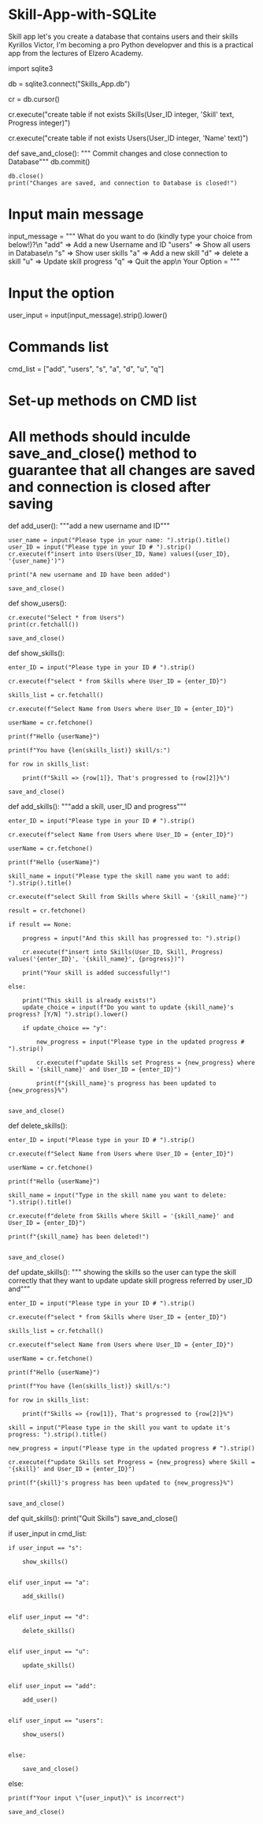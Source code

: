 # Skill-App-with-SQLite
Skill app let's you create a database that contains users and their skills
Kyrillos Victor, I'm becoming a pro Python developver and this is a practical app from the lectures of Elzero Academy.

import sqlite3

db = sqlite3.connect("Skills_App.db")

cr = db.cursor()

cr.execute("create table if not exists Skills(User_ID integer, 'Skill' text, Progress integer)")

cr.execute("create table if not exists Users(User_ID integer, 'Name' text)")


def save_and_close():
    """ Commit changes and close connection to Database"""
    db.commit()

    db.close()
    print("Changes are saved, and connection to Database is closed!")


# Input main message
input_message = """
What do you want to do (kindly type your choice from below!)?\n
"add" => Add a new Username and ID
"users" => Show all users in Database\n
"s" => Show user skills
"a" => Add a new skill
"d" => delete a skill
"u" => Update skill progress
"q" => Quit the app\n
Your Option = """

# Input the option
user_input = input(input_message).strip().lower()

# Commands list
cmd_list = ["add", "users", "s", "a", "d", "u", "q"]

# Set-up methods on CMD list
# All methods should inculde save_and_close() method to guarantee that all changes are saved and connection is closed after saving

def add_user():
    """add a new username and ID"""

    user_name = input("Please type in your name: ").strip().title()
    user_ID = input("Please type in your ID # ").strip()
    cr.execute(f"insert into Users(User_ID, Name) values({user_ID}, '{user_name}')")

    print("A new username and ID have been added")

    save_and_close()


def show_users():

    cr.execute("Select * from Users")
    print(cr.fetchall())

    save_and_close()



def show_skills():

    enter_ID = input("Please type in your ID # ").strip()

    cr.execute(f"select * from Skills where User_ID = {enter_ID}")
    
    skills_list = cr.fetchall()

    cr.execute(f"Select Name from Users where User_ID = {enter_ID}")

    userName = cr.fetchone()

    print(f"Hello {userName}")

    print(f"You have {len(skills_list)} skill/s:")

    for row in skills_list:

        print(f"Skill => {row[1]}, That's progressed to {row[2]}%")

    save_and_close()


def add_skills():
    """add a skill, user_ID and progress"""

    enter_ID = input("Please type in your ID # ").strip()

    cr.execute(f"select Name from Users where User_ID = {enter_ID}")

    userName = cr.fetchone()

    print(f"Hello {userName}")
    
    skill_name = input("Please type the skill name you want to add: ").strip().title()

    cr.execute(f"select Skill from Skills where Skill = '{skill_name}'")

    result = cr.fetchone()

    if result == None:
        
        progress = input("And this skill has progressed to: ").strip()

        cr.execute(f"insert into Skills(User_ID, Skill, Progress) values('{enter_ID}', '{skill_name}', {progress})")

        print("Your skill is added successfully!")

    else:

        print("This skill is already exists!")
        update_choice = input(f"Do you want to update {skill_name}'s progress? [Y/N] ").strip().lower()

        if update_choice == "y":

            new_progress = input("Please type in the updated progress # ").strip()

            cr.execute(f"update Skills set Progress = {new_progress} where Skill = '{skill_name}' and User_ID = {enter_ID}")

            print(f"{skill_name}'s progress has been updated to {new_progress}%")


    save_and_close()


def delete_skills():

    enter_ID = input("Please type in your ID # ").strip()

    cr.execute(f"Select Name from Users where User_ID = {enter_ID}")

    userName = cr.fetchone()

    print(f"Hello {userName}")
    
    skill_name = input("Type in the skill name you want to delete: ").strip().title()

    cr.execute(f"delete from Skills where Skill = '{skill_name}' and User_ID = {enter_ID}")

    print(f"{skill_name} has been deleted!")


    save_and_close()


def update_skills():
    """ showing the skills so the user can type the skill correctly that they want to update
    update skill progress referred by user_ID and"""

    enter_ID = input("Please type in your ID # ").strip()

    cr.execute(f"select * from Skills where User_ID = {enter_ID}")
    
    skills_list = cr.fetchall()

    cr.execute(f"select Name from Users where User_ID = {enter_ID}")

    userName = cr.fetchone()

    print(f"Hello {userName}")

    print(f"You have {len(skills_list)} skill/s:")

    for row in skills_list:

        print(f"Skills => {row[1]}, That's progressed to {row[2]}%")

    skill = input("Please type in the skill you want to update it's progress: ").strip().title()

    new_progress = input("Please type in the updated progress # ").strip()

    cr.execute(f"update Skills set Progress = {new_progress} where Skill = '{skill}' and User_ID = {enter_ID}")

    print(f"{skill}'s progress has been updated to {new_progress}%")


    save_and_close()


def quit_skills():
    print("Quit Skills")
    save_and_close()



if user_input in cmd_list:

    if user_input == "s":

        show_skills()


    elif user_input == "a":

        add_skills()


    elif user_input == "d":

        delete_skills()


    elif user_input == "u":

        update_skills()


    elif user_input == "add":

        add_user()


    elif user_input == "users":

        show_users()


    else:

        save_and_close()

else:

    print(f"Your input \"{user_input}\" is incorrect")

    save_and_close()
